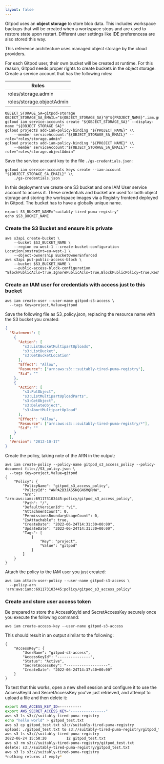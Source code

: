 ```yaml
---
layout: false
---
```


<script lang="ts">
  import CloudPlatformToggle from "$lib/components/docs/cloud-platform-toggle.svelte";
</script>

Gitpod uses an **object storage** to store blob data. This includes workspace backups that will be created when a workspace stops and are used to restore state upon restart. Different user settings like IDE preferencesa are also stored this way.

This reference architecture uses managed object storage by the cloud providers.

<CloudPlatformToggle id="cloud-platform-toggle-object-storage">
<div slot="gcp">

For each Gitpod user, their own bucket will be created at runtime. For this reason, Gitpod needs proper rights to create buckets in the object storage. Create a service account that has the following roles:

| Roles                     |
| ------------------------- |
| roles/storage.admin       |
| roles/storage.objectAdmin |

```
OBJECT_STORAGE_SA=gitpod-storage
OBJECT_STORAGE_SA_EMAIL="${OBJECT_STORAGE_SA}"@"${PROJECT_NAME}".iam.gserviceaccount.com
gcloud iam service-accounts create "${OBJECT_STORAGE_SA}" --display-name "${OBJECT_STORAGE_SA}"
gcloud projects add-iam-policy-binding "${PROJECT_NAME}" \\
    --member serviceAccount:"${OBJECT_STORAGE_SA_EMAIL}" --role="roles/storage.admin"
gcloud projects add-iam-policy-binding "${PROJECT_NAME}" \\
    --member serviceAccount:"${OBJECT_STORAGE_SA_EMAIL}" --role="roles/storage.objectAdmin"
```

Save the service account key to the file `./gs-credentials.json`:

```
gcloud iam service-accounts keys create --iam-account "${OBJECT_STORAGE_SA_EMAIL}" \\
    ./gs-credentials.json
```

</div>
<div slot="aws">

In this deployment we create one S3 bucket and one IAM User service account to access it. These credentials and bucket are used for both object storage and storing the workspace images via a Registry frontend deployed in Gitpod. The bucket has to have a globally unique name.

```
export S3_BUCKET_NAME="suitably-tired-puma-registry"
echo $S3_BUCKET_NAME
```

### Create the S3 Bucket and ensure it is private

```
aws s3api create-bucket \
    --bucket $S3_BUCKET_NAME \
    --region eu-west-1 --create-bucket-configuration LocationConstraint=eu-west-1 \
    --object-ownership BucketOwnerEnforced
aws s3api put-public-access-block \
    --bucket $S3_BUCKET_NAME \
    --public-access-block-configuration "BlockPublicAcls=true,IgnorePublicAcls=true,BlockPublicPolicy=true,RestrictPublicBuckets=true"
```

### Create an IAM user for credentials with access just to this bucket

```
aws iam create-user --user-name gitpod-s3-access \
  --tags Key=project,Value=gitpod
```

Save the following file as S3_policy.json, replacing the resource name with the S3 bucket you created:

```json
{
  "Statement": [
    {
      "Action": [
        "s3:ListBucketMultipartUploads",
        "s3:ListBucket",
        "s3:GetBucketLocation"
      ],
      "Effect": "Allow",
      "Resource": ["arn:aws:s3:::suitably-tired-puma-registry"],
      "Sid": ""
    },
    {
      "Action": [
        "s3:PutObject",
        "s3:ListMultipartUploadParts",
        "s3:GetObject",
        "s3:DeleteObject",
        "s3:AbortMultipartUpload"
      ],
      "Effect": "Allow",
      "Resource": ["arn:aws:s3:::suitably-tired-puma-registry/*"],
      "Sid": ""
    }
  ],
  "Version": "2012-10-17"
}
```

Create the policy, taking note of the ARN in the output:

```
aws iam create-policy --policy-name gitpod_s3_access_policy --policy-document file://S3_policy.json \
  --tags Key=project,Value=gitpod
{
    "Policy": {
        "PolicyName": "gitpod_s3_access_policy",
        "PolicyId": "ANPA2B3JAS5KQGN6MQRMW",
        "Arn": "arn:aws:iam::691173103445:policy/gitpod_s3_access_policy",
        "Path": "/",
        "DefaultVersionId": "v1",
        "AttachmentCount": 0,
        "PermissionsBoundaryUsageCount": 0,
        "IsAttachable": true,
        "CreateDate": "2022-06-24T14:31:30+00:00",
        "UpdateDate": "2022-06-24T14:31:30+00:00",
        "Tags": [
            {
                "Key": "project",
                "Value": "gitpod"
            }
        ]
    }
}
```

Attach the policy to the IAM user you just created:

```
aws iam attach-user-policy --user-name gitpod-s3-access \
  --policy-arn 'arn:aws:iam::691173103445:policy/gitpod_s3_access_policy'
```

### Create and store user access token

Be prepared to store the AccessKeyId and SecretAccessKey securely once you execute the following command:

```
aws iam create-access-key --user-name gitpod-s3-access
```

This should result in an output similar to the following:

```
{
    "AccessKey": {
        "UserName": "gitpod-s3-access",
        "AccessKeyId": "---------------",
        "Status": "Active",
        "SecretAccessKey": "-------------------",
        "CreateDate": "2022-06-24T14:37:40+00:00"
    }
}
```

To test that this works, open a new shell session and configure it to use the AccessKeyId and SecretAccessKey you've just retrieved, and attempt to upload a file and then delete it:

```sh
export AWS_ACCESS_KEY_ID=----------
export AWS_SECRET_ACCESS_KEY="----------------"
aws s3 ls s3://suitably-tired-puma-registry
echo "hello world" > gitpod_test.txt
aws s3 cp gitpod_test.txt s3://suitably-tired-puma-registry
upload: ./gitpod_test.txt to s3://suitably-tired-puma-registry/gitpod_test.txt
aws s3 ls s3://suitably-tired-puma-registry
2022-06-24 15:50:20         12 gitpod_test.txt
aws s3 rm s3://suitably-tired-puma-registry/gitpod_test.txt
delete: s3://suitably-tired-puma-registry/gitpod_test.txt
aws s3 ls s3://suitably-tired-puma-registry
*nothing returns if empty*
```

</div>
</CloudPlatformToggle>
